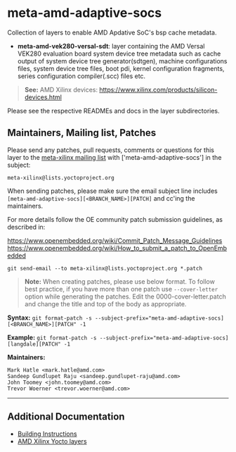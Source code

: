 # meta-amd-adaptive-socs

Collection of layers to enable AMD Apdative SoC's bsp cache metadata.

* **meta-amd-vek280-versal-sdt**: layer containing the AMD Versal VEK280 evaluation
board system device tree metadata such as cache output of system device tree
generator(sdtgen), machine configurations files, system device tree files, boot pdi,
kernel configuration fragments, series configuration compiler(.scc) files etc.

> **See:** AMD Xilinx devices:
	https://www.xilinx.com/products/silicon-devices.html

Please see the respective READMEs and docs in the layer subdirectories.

## Maintainers, Mailing list, Patches

Please send any patches, pull requests, comments or questions for this layer to
the [meta-xilinx mailing list](https://lists.yoctoproject.org/g/meta-xilinx)
with ['meta-amd-adaptive-socs'] in the subject:

	meta-xilinx@lists.yoctoproject.org

When sending patches, please make sure the email subject line includes
`[meta-amd-adaptive-socs][<BRANCH_NAME>][PATCH]` and cc'ing the maintainers.

For more details follow the OE community patch submission guidelines, as described in:

https://www.openembedded.org/wiki/Commit_Patch_Message_Guidelines
https://www.openembedded.org/wiki/How_to_submit_a_patch_to_OpenEmbedded

`git send-email --to meta-xilinx@lists.yoctoproject.org *.patch`

> **Note:** When creating patches, please use below format. To follow best practice,
> if you have more than one patch use `--cover-letter` option while generating the
> patches. Edit the 0000-cover-letter.patch and change the title and top of the
> body as appropriate.

**Syntax:**
`git format-patch -s --subject-prefix="meta-amd-adaptive-socs][<BRANCH_NAME>][PATCH" -1`

**Example:**
`git format-patch -s --subject-prefix="meta-amd-adaptive-socs][langdale][PATCH" -1`

**Maintainers:**

	Mark Hatle <mark.hatle@amd.com>
	Sandeep Gundlupet Raju <sandeep.gundlupet-raju@amd.com>
	John Toomey <john.toomey@amd.com>
    Trevor Woerner <trevor.woerner@amd.com>
---

## Additional Documentation

* [Building Instructions](README.build.md)
* [AMD Xilinx Yocto layers](https://github.com/Xilinx/meta-xilinx/blob/master/README.md)
